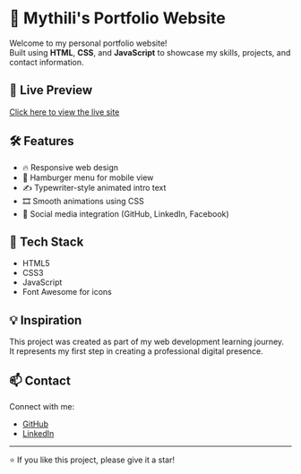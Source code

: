 # 🌟 Mythili's Portfolio Website

Welcome to my personal portfolio website!  
Built using **HTML**, **CSS**, and **JavaScript** to showcase my skills, projects, and contact information.

## 🔗 Live Preview
[Click here to view the live site](https://mythili0312.github.io/Portfolio)

## 🛠️ Features
- 🔥 Responsive web design
- 📱 Hamburger menu for mobile view
- ✍️ Typewriter-style animated intro text
- 🎞️ Smooth animations using CSS
- 🔗 Social media integration (GitHub, LinkedIn, Facebook)

## 🧰 Tech Stack
- HTML5  
- CSS3  
- JavaScript  
- Font Awesome for icons


## 💡 Inspiration
This project was created as part of my web development learning journey.  
It represents my first step in creating a professional digital presence.

## 📫 Contact
Connect with me:
- [GitHub](https://github.com/Mythili0312)
- [LinkedIn](https://www.linkedin.com/in/mythili-e-9b18712a5?utm_source=share&utm_campaign=share_via&utm_content=profile&utm_medium=android_app)

---

⭐ If you like this project, please give it a star!
